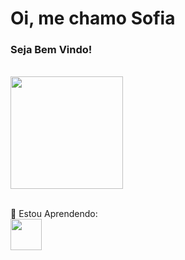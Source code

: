 <h1> Oi, me chamo Sofia </h1>
<h3> Seja Bem Vindo! </h3><br>
          
<div style:"align-items: center;">
<a href="https://github.com/Sofias2">
<img height="180em" src="https://github-readme-stats.vercel.app/api/top-langs/?username=Sofias2&layout=compact&langs_count=7&theme=dracula"/> </a>
 </div> <br>
          
📖 Estou Aprendendo:<br>
<img width=50px; src="https://cdn.jsdelivr.net/gh/devicons/devicon/icons/javascript/javascript-original.svg" />
